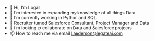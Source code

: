 - 👋 Hi, I’m Logan
- 👀 I’m interested in expanding my knowledge of all things Data. 
- 🌱 I’m currently working in Python and SQL.
- 🥷 Recruiter turned Salesforce Consultant, Project Manager and Data
- 💞️ I’m looking to collaborate on Data and Salesforce projects
- 📫 How to reach me via email l.anderson@legateai.com

<!---
DataChiLand/DataChiLand is a ✨ special ✨ repository because its `README.md` (this file) appears on your GitHub profile.
You can click the Preview link to take a look at your changes.
--->
